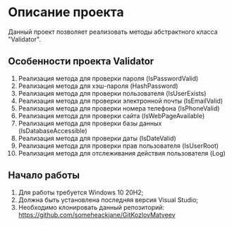 # Описание проекта
Данный проект позволяет реализовать методы абстрактного класса "Validator".


## Особенности проекта Validator
1. Реализация метода для проверки пароля (IsPasswordValid)
2. Реализация метода для хэш-пароля (HashPassword)
3. Реализация метода для проверки пользователя (IsUserExists)
4. Реализация метода для проверки электронной почты (IsEmailValid)
5. Реализация метода для проверки номера телефона (IsPhoneValid)
6. Реализация метода для проверки сайта (IsWebPageAvailable)
7. Реализация метода для проверки базы данных (IsDatabaseAccessible)
8. Реализация метода для проверки даты (IsDateValid)
9. Реализация метода для проверки прав пользователя (IsUserRoot)
10. Реализация метода для отслеживания действия пользователя (Log)

## Начало работы
1. Для работы требуется Windows 10 20H2;
2. Должна быть установлена последняя версия Visual Studio;
3. Необходимо клонировать данный репозиторий: https://github.com/someheackjane/GitKozlovMatveev

